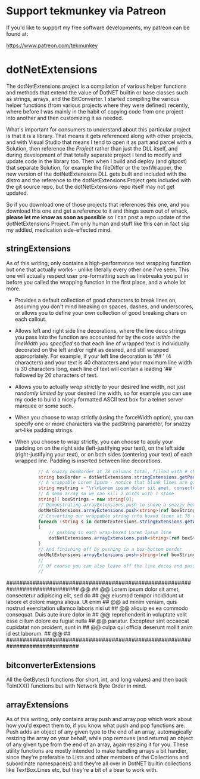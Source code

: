 # Support tekmunkey via Patreon

If you'd like to support my free software developments, my patreon can be found at:

https://www.patreon.com/tekmunkey

# dotNetExtensions

The dotNetExtensions project is a compilation of various helper functions and methods that extend the value of DotNET builtin or base classes such as strings, arrays, and the BitConverter.  I started compiling the various helper functions (from various projects where they were defined) recently, where before I was mainly in the habit of copying code from one project into another and then customizing it as needed.

What's important for consumers to understand about this particular project is that it is a library.  That means it gets referenced along with other projects, and with Visual Studio that means I tend to open it as part and parcel with a Solution, then reference the *Project* rather than just the DLL itself, and during development of that totally separate project I tend to modify and update code in the library too.  Then when I build and deploy (and gitpost) that separate Solution, for example the fileDiffer or the textWrapper, the new version of the dotNetExtensions DLL gets built and included with the distro and the reference to the dotNetExtensions Project gets included with the git source repo, but the dotNetExtensions repo itself may not get updated.

So if you download one of those projects that references this one, and you download this one and get a reference to it and things seem out of whack, **__please let me know as soon as possible__** so I can post a repo update of the dotNetExtensions Project.  I'm only human and stuff like this can in fact slip my addled, medication side-effected mind.

## stringExtensions

As of this writing, only contains a high-performance text wrapping function but one that actually works - unlike literally every other one I've seen.  This one will actually respect user pre-formatting such as linebreaks you put in before you called the wrapping function in the first place, and a whole lot more.

+ Provides a default collection of good characters to break lines on, assuming you don't mind breaking on spaces, dashes, and underscores, or allows you to define your own collection of good breaking chars on each callout.

+ Allows left and right side line decorations, where the line deco strings you pass into the function are accounted for by the code *within the lineWidth you specified* so that each line of wrapped text is individually decorated on the left and/or right as desired, and still wrapped appropriately.  For example, if your left line decoration is '##  ' (4 characters) and your text is 40 characters and your maximum line width is 30 characters long, each line of text will contain a leading '##  ' followed by 26 characters of text.

+ Allows you to actually *wrap strictly to* your desired line width, not just *randomly limited by* your desired line width, so for example you can use my code to build a nicely formatted ASCII text box for a telnet server marquee or some such.

+ When you choose to wrap strictly (using the forceWidth option), you can specify one or more characters via the padString parameter, for snazzy art-like padding strings.  

+ When you choose to wrap strictly, you can choose to apply your padding on on the right side (left-justifying your text), on the left side (right-justifying your text), or on both sides (centering your text) of each wrapped line.  Padding is inserted between line decorations.

```c#
            // A snazzy boxBorder at 78 columns total, filled with # characters
            string boxBorder = dotNetExtensions.stringExtensions.getPaddedLine(string.Empty, 78, true, @"#", 0);
            // A wrappable Lorem Ipsum - notice that blank lines are given full line-width padding and are boxed themselves with line deco on the left and right sides
            string mystring = "\r\nLorem ipsum dolor sit amet, consectetur adipiscing elit, sed do eiusmod tempor incididunt ut labore et dolore magna aliqua. Ut enim ad minim veniam, quis nostrud exercitation ullamco laboris nisi ut aliquip ex ea commodo consequat. Duis aute irure dolor in reprehenderit in voluptate velit esse cillum dolore eu fugiat nulla pariatur. Excepteur sint occaecat cupidatat non proident, sunt in culpa qui officia deserunt mollit anim id est laborum.\r\n";
            // A demo array so we can kill 2 birds with 1 stone
            string[] boxStrings = new string[0];
            // Demonstrating arrayExtensions.push to shove a snazzy box-top border in
            dotNetExtensions.arrayExtensions.push<string>(ref boxStrings, boxBorder);
            // Converting our wrappable string into boxed lines at 78 columns each
            foreach (string s in dotNetExtensions.stringExtensions.getWrappedLines(mystring, 78, @"##  ", @"  ##", null, true, @" ", 0))
            {
                // pushing in each wrap-boxed Lorem Ipsum line
                dotNetExtensions.arrayExtensions.push<string>(ref boxStrings, s);
            }
            // And finishing off by pushing in a box-bottom border
            dotNetExtensions.arrayExtensions.push<string>(ref boxStrings, boxBorder);
            //
            // Of course you can also leave off the line decos and pass the forceWidth parameter a false, and then you just get standard wrapping
            //
```


##############################################################################
@@                                                                          ##
@@     Lorem ipsum dolor sit amet, consectetur adipiscing elit, sed do      ##
@@   eiusmod tempor incididunt ut labore et dolore magna aliqua. Ut enim    ##
@@   ad minim veniam, quis nostrud exercitation ullamco laboris nisi ut     ##
@@        aliquip ex ea commodo consequat. Duis aute irure dolor in         ##
@@   reprehenderit in voluptate velit esse cillum dolore eu fugiat nulla    ##
@@    pariatur. Excepteur sint occaecat cupidatat non proident, sunt in     ##
@@          culpa qui officia deserunt mollit anim id est laborum.          ##
@@                                                                          ##
##############################################################################


## bitconverterExtensions

All the GetBytes() functions (for short, int, and long values) and then back ToIntXX() functions but with Network Byte Order in mind.

## arrayExtensions

As of this writing, only contains array.push and array.pop which work about how you'd expect them to, if you know what push and pop functions are.  Push adds an object of any given type to the end of an array, automagically resizing the array on your behalf, while pop removes (and returns) an object of any given type from the end of an array, again resizing it for you.  These utility functions are mostly intended to make handling arrays a bit handier, since they're preferable to Lists and other members of the Collections and subordinate namespace(s) and they're all over in DotNET builtin collections like TextBox.Lines etc, but they're a bit of a bear to work with.